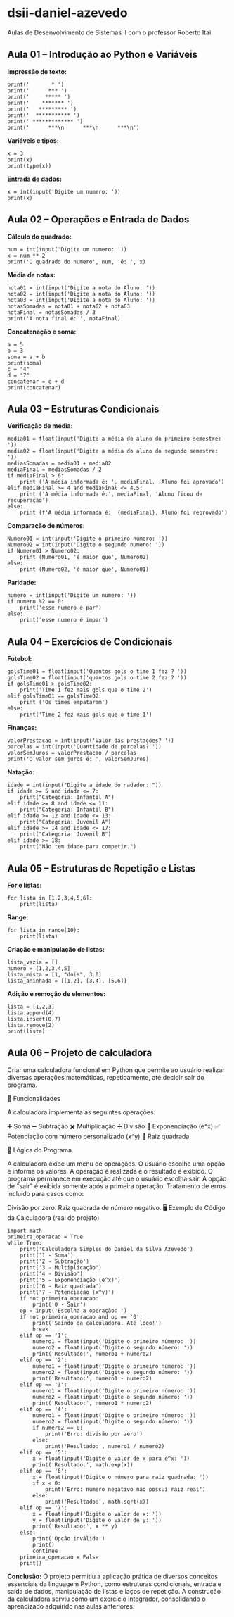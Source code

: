 # dsii-daniel-azevedo
Aulas de Desenvolvimento de Sistemas II com o professor Roberto Itai

## **Aula 01 – Introdução ao Python e Variáveis**
**Impressão de texto:**

```
print('       * ')
print('      *** ')
print('     ***** ')
print('    ******* ')
print('   ********* ')
print('  *********** ')
print(' ************* ')
print('      ***\n      ***\n      ***\n')
```

**Variáveis e tipos:**

```
x = 3
print(x)
print(type(x))
```

**Entrada de dados:**

```
x = int(input('Digite um numero: '))
print(x)
```

## **Aula 02 – Operações e Entrada de Dados**
**Cálculo do quadrado:**

```
num = int(input('Digite um numero: '))
x = num ** 2
print('O quadrado do numero', num, 'é: ', x)
```

**Média de notas:**

```
nota01 = int(input('Digite a nota do Aluno: '))
nota02 = int(input('Digite a nota do Aluno: '))
nota03 = int(input('Digite a nota do Aluno: '))
notasSomadas = nota01 + nota02 + nota03
notaFinal = notasSomadas / 3
print('A nota final é: ', notaFinal)
```

**Concatenação e soma:**

```
a = 5
b = 3
soma = a + b
print(soma)
c = "4"
d = "7"
concatenar = c + d
print(concatenar)
```

## **Aula 03 – Estruturas Condicionais**
**Verificação de média:**

```
media01 = float(input('Digite a média do aluno do primeiro semestre: '))
media02 = float(input('Digite a média do aluno do segundo semestre: '))
mediasSomadas = media01 + media02
mediaFinal = mediasSomadas / 2
if mediaFinal > 6:
    print ('A média informada é: ', mediaFinal, 'Aluno foi aprovado')
elif mediaFinal >= 4 and mediaFinal <= 4.5:
    print ('A média informada é:', mediaFinal, 'Aluno ficou de recuperação')
else:
    print (f'A média informada é:  {mediaFinal}, Aluno foi reprovado')
```

**Comparação de números:**

```
Numero01 = int(input('Digite o primeiro numero: '))
Numero02 = int(input('Digite o segundo numero: '))
if Numero01 > Numero02:
    print (Numero01, 'é maior que', Numero02)
else:
    print (Numero02, 'é maior que', Numero01)
```

**Paridade:**

```
numero = int(input('Digite um numero: '))
if numero %2 == 0:
    print('esse numero é par')
else:
    print('esse numero é impar')
```

## **Aula 04 – Exercícios de Condicionais**
**Futebol:**

```
golsTime01 = float(input('Quantos gols o time 1 fez ? '))
golsTime02 = float(input('quantos gols o time 2 fez ? '))
if golsTime01 > golsTime02:
    print('Time 1 fez mais gols que o time 2')
elif golsTime01 == golsTime02:
    print ('Os times empataram')
else:
    print('Time 2 fez mais gols que o time 1')
```

**Finanças:**

```
valorPrestacao = int(input('Valor das prestações? '))
parcelas = int(input('Quantidade de parcelas? '))
valorSemJuros = valorPrestacao / parcelas
print('O valor sem juros é: ', valorSemJuros)
```

**Natação:**

```
idade = int(input("Digite a idade do nadador: "))
if idade >= 5 and idade <= 7:
    print("Categoria: Infantil A")
elif idade >= 8 and idade <= 11:
    print("Categoria: Infantil B")
elif idade >= 12 and idade <= 13:
    print("Categoria: Juvenil A")
elif idade >= 14 and idade <= 17:
    print("Categoria: Juvenil B")
elif idade >= 18:
    print("Não tem idade para competir.")
```

## **Aula 05 – Estruturas de Repetição e Listas**
**For e listas:**

```
for lista in [1,2,3,4,5,6]:
    print(lista)
```

**Range:**

```
for lista in range(10):
    print(lista)
```

**Criação e manipulação de listas:**

```
lista_vazia = []
numero = [1,2,3,4,5]
lista_mista = [1, "dois", 3.0]
lista_aninhada = [[1,2], [3,4], [5,6]]
```

**Adição e remoção de elementos:**

```
lista = [1,2,3]
lista.append(4)
lista.insert(0,7)
lista.remove(2)
print(lista)
```

## **Aula 06 – Projeto de calculadora**

Criar uma calculadora funcional em Python que permite ao usuário realizar diversas operações matemáticas, repetidamente, até decidir sair do programa.

🧩 Funcionalidades

A calculadora implementa as seguintes operações:

➕ Soma
➖ Subtração
✖️ Multiplicação
➗ Divisão
🔺 Exponenciação (e^x)
✅ Potenciação com número personalizado (x^y)
📐 Raiz quadrada

🔁 Lógica do Programa

A calculadora exibe um menu de operações.
O usuário escolhe uma opção e informa os valores.
A operação é realizada e o resultado é exibido.
O programa permanece em execução até que o usuário escolha sair.
A opção de "sair" é exibida somente após a primeira operação.
Tratamento de erros incluído para casos como:

Divisão por zero.
Raiz quadrada de número negativo.
🖥️ Exemplo de Código da Calculadora (real do projeto)

```
import math
primeira_operacao = True
while True:
    print('Calculadora Simples do Daniel da Silva Azevedo')
    print('1 - Soma')
    print('2 - Subtração')
    print('3 - Multiplicação')
    print('4 - Divisão')
    print('5 - Exponenciação (e^x)')
    print('6 - Raiz quadrada')
    print('7 - Potenciação (x^y)')
    if not primeira_operacao:
        print('0 - Sair')
    op = input('Escolha a operação: ')
    if not primeira_operacao and op == '0':
        print('Saindo da calculadora. Até logo!')
        break
    elif op == '1':
        numero1 = float(input('Digite o primeiro número: '))
        numero2 = float(input('Digite o segundo número: '))
        print('Resultado:', numero1 + numero2)
    elif op == '2':
        numero1 = float(input('Digite o primeiro número: '))
        numero2 = float(input('Digite o segundo número: '))
        print('Resultado:', numero1 - numero2)
    elif op == '3':
        numero1 = float(input('Digite o primeiro número: '))
        numero2 = float(input('Digite o segundo número: '))
        print('Resultado:', numero1 * numero2)
    elif op == '4':
        numero1 = float(input('Digite o primeiro número: '))
        numero2 = float(input('Digite o segundo número: '))
        if numero2 == 0:
            print('Erro: divisão por zero')
        else:
            print('Resultado:', numero1 / numero2)
    elif op == '5':
        x = float(input('Digite o valor de x para e^x: '))
        print('Resultado:', math.exp(x))
    elif op == '6':
        x = float(input('Digite o número para raiz quadrada: '))
        if x < 0:
            print('Erro: número negativo não possui raiz real')
        else:
            print('Resultado:', math.sqrt(x))
    elif op == '7':
        x = float(input('Digite o valor de x: '))
        y = float(input('Digite o valor de y: '))
        print('Resultado:', x ** y)
    else:
        print('Opção inválida')
        print()
        continue
    primeira_operacao = False
    print()
```

**Conclusão:**
O projeto permitiu a aplicação prática de diversos conceitos essenciais da linguagem Python, como estruturas condicionais, entrada e saída de dados, manipulação de listas e laços de repetição. A construção da calculadora serviu como um exercício integrador, consolidando o aprendizado adquirido nas aulas anteriores.